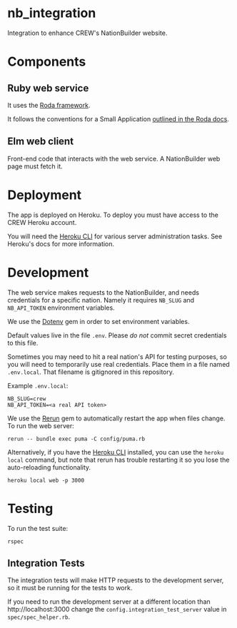 # nb_integration
Integration to enhance CREW's NationBuilder website.

# Components

## Ruby web service

It uses the [Roda framework](http://roda.jeremyevans.net/).

It follows the conventions for a Small Application [outlined in the Roda docs](http://roda.jeremyevans.net/rdoc/files/doc/conventions_rdoc.html).

## Elm web client

Front-end code that interacts with the web service. A NationBuilder web page must fetch it.

# Deployment

The app is deployed on Heroku. To deploy you must have access to the CREW Heroku account.

You will need the [Heroku CLI](https://devcenter.heroku.com/categories/command-line) for various server administration tasks. See Heroku's docs for more information.

# Development

The web service makes requests to the NationBuilder, and needs credentials for a specific nation. Namely it requires `NB_SLUG` and `NB_API_TOKEN` environment variables.

We use the [Dotenv](https://github.com/bkeepers/dotenv) gem in order to set environment variables.

Default values live in the file `.env`. Please *do not* commit secret credentials to this file.

Sometimes you may need to hit a real nation's API for testing purposes, so you will need to temporarily use real credentials. Place them in a file named `.env.local`. That filename is gitignored in this repository.

Example `.env.local`:

```
NB_SLUG=crew
NB_API_TOKEN=<a real API token>
```

We use the [Rerun](https://github.com/alexch/rerun) gem to automatically restart the app when files change. To run the web server:

```
rerun -- bundle exec puma -C config/puma.rb
```

Alternatively, if you have the [Heroku CLI](https://devcenter.heroku.com/categories/command-line) installed, you can use the `heroku local` command, but note that rerun has trouble restarting it so you lose the auto-reloading functionality.

```
heroku local web -p 3000
```

# Testing

To run the test suite:

```
rspec
```

## Integration Tests

The integration tests will make HTTP requests to the development server, so it must be running for the tests to work.

If you need to run the development server at a different location than http://localhost:3000 change the `config.integration_test_server` value in  `spec/spec_helper.rb`.
